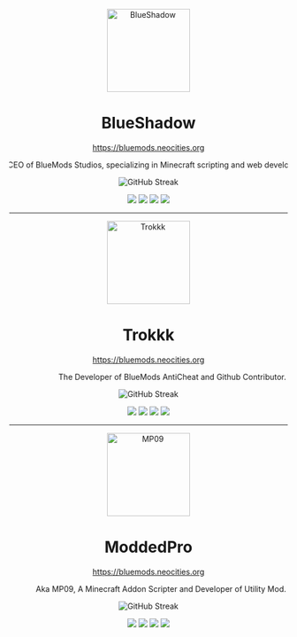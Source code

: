 <p align="center">
  <img src="https://github.com/user-attachments/assets/5fe0c20e-b2ad-45e7-a063-4e71c799a026" alt="BlueShadow" height="150" weight="150">
</p>

<h1 align="center">BlueShadow</h1>

<p align="center">
  <a href="https://bluemods.neocities.org">https://bluemods.neocities.org</a>
</p>

<p align="center">
  <marquee behavior="alternate" direction="left" scrollamount="5">
    CEO of BlueMods Studios, specializing in Minecraft scripting and web development.
  </marquee>
</p>

<div align="center">
  <img src="https://github-readme-streak-stats.herokuapp.com/?user=BlueModsYT&theme=radical&hide_border=false" alt="GitHub Streak" />
</div>

<p align="center">
  <img src="https://img.shields.io/badge/javascript-%23323330.svg?style=for-the-badge&logo=javascript&logoColor=%23F7DF1E">
  <img src="https://img.shields.io/badge/python-3670A0?style=for-the-badge&logo=python&logoColor=ffdd54">
  <img src="https://img.shields.io/badge/typescript-%23007ACC.svg?style=for-the-badge&logo=typescript&logoColor=white">
  <img src="https://img.shields.io/badge/lua-%232C2D72.svg?style=for-the-badge&logo=lua&logoColor=white">
</p>

---

<p align="center">
  <img src="https://github.com/user-attachments/assets/3a7ad866-7327-4307-8ce4-ca6f05476814" alt="Trokkk" height="150" weight="150">
</p>

<h1 align="center">Trokkk</h1>

<p align="center">
  <a href="https://bluemods.neocities.org">https://bluemods.neocities.org</a>
</p>

<p align="center">
  <marquee behavior="alternate" direction="left" scrollamount="5">
    The Developer of BlueMods AntiCheat and Github Contributor.
  </marquee>
</p>

<div align="center">
  <img src="https://github-readme-streak-stats.herokuapp.com/?user=Trokkk&theme=radical&hide_border=false" alt="GitHub Streak" />
</div>

<p align="center">
  <img src="https://img.shields.io/badge/javascript-%23323330.svg?style=for-the-badge&logo=javascript&logoColor=%23F7DF1E">
  <img src="https://img.shields.io/badge/python-3670A0?style=for-the-badge&logo=python&logoColor=ffdd54">
  <img src="https://img.shields.io/badge/typescript-%23007ACC.svg?style=for-the-badge&logo=typescript&logoColor=white">
  <img src="https://img.shields.io/badge/lua-%232C2D72.svg?style=for-the-badge&logo=lua&logoColor=white">
</p>

---

<p align="center">
  <img src="https://github.com/user-attachments/assets/1aecc3fd-60bd-4f7d-804e-66a8d3eafe5f" alt="MP09" height="150" weight="150">
</p>

<h1 align="center">ModdedPro</h1>

<p align="center">
  <a href="https://bluemods.neocities.org">https://bluemods.neocities.org</a>
</p>

<p align="center">
  <marquee behavior="alternate" direction="left" scrollamount="5">
    Aka MP09, A Minecraft Addon Scripter and Developer of Utility Mod.
  </marquee>
</p>

<div align="center">
  <img src="https://github-readme-streak-stats.herokuapp.com/?user=Trokkk&theme=radical&hide_border=false" alt="GitHub Streak" />
</div>

<p align="center">
  <img src="https://img.shields.io/badge/javascript-%23323330.svg?style=for-the-badge&logo=javascript&logoColor=%23F7DF1E">
  <img src="https://img.shields.io/badge/python-3670A0?style=for-the-badge&logo=python&logoColor=ffdd54">
  <img src="https://img.shields.io/badge/typescript-%23007ACC.svg?style=for-the-badge&logo=typescript&logoColor=white">
  <img src="https://img.shields.io/badge/lua-%232C2D72.svg?style=for-the-badge&logo=lua&logoColor=white">
</p>
